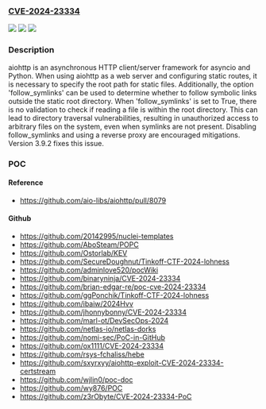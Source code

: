 ### [CVE-2024-23334](https://cve.mitre.org/cgi-bin/cvename.cgi?name=CVE-2024-23334)
![](https://img.shields.io/static/v1?label=Product&message=aiohttp&color=blue)
![](https://img.shields.io/static/v1?label=Version&message=%3D%20%3C%203.9.2%20&color=brighgreen)
![](https://img.shields.io/static/v1?label=Vulnerability&message=CWE-22%3A%20Improper%20Limitation%20of%20a%20Pathname%20to%20a%20Restricted%20Directory%20('Path%20Traversal')&color=brighgreen)

### Description

aiohttp is an asynchronous HTTP client/server framework for asyncio and Python. When using aiohttp as a web server and configuring static routes, it is necessary to specify the root path for static files. Additionally, the option 'follow_symlinks' can be used to determine whether to follow symbolic links outside the static root directory. When 'follow_symlinks' is set to True, there is no validation to check if reading a file is within the root directory. This can lead to directory traversal vulnerabilities, resulting in unauthorized access to arbitrary files on the system, even when symlinks are not present.  Disabling follow_symlinks and using a reverse proxy are encouraged mitigations.  Version 3.9.2 fixes this issue.

### POC

#### Reference
- https://github.com/aio-libs/aiohttp/pull/8079

#### Github
- https://github.com/20142995/nuclei-templates
- https://github.com/AboSteam/POPC
- https://github.com/Ostorlab/KEV
- https://github.com/SecureDoughnut/Tinkoff-CTF-2024-lohness
- https://github.com/adminlove520/pocWiki
- https://github.com/binaryninja/CVE-2024-23334
- https://github.com/brian-edgar-re/poc-cve-2024-23334
- https://github.com/ggPonchik/Tinkoff-CTF-2024-lohness
- https://github.com/ibaiw/2024Hvv
- https://github.com/jhonnybonny/CVE-2024-23334
- https://github.com/marl-ot/DevSecOps-2024
- https://github.com/netlas-io/netlas-dorks
- https://github.com/nomi-sec/PoC-in-GitHub
- https://github.com/ox1111/CVE-2024-23334
- https://github.com/rsys-fchaliss/hebe
- https://github.com/sxyrxyy/aiohttp-exploit-CVE-2024-23334-certstream
- https://github.com/wjlin0/poc-doc
- https://github.com/wy876/POC
- https://github.com/z3rObyte/CVE-2024-23334-PoC

